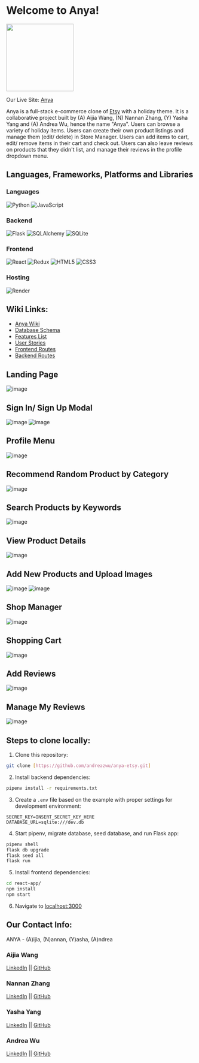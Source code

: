# Welcome to Anya!

<img src="https://static.tvtropes.org/pmwiki/pub/images/anya_happy.png" width=180px height=180px></img>

Our Live Site: [Anya](https://anya-etsy.onrender.com/)

Anya is a full-stack e-commerce clone of [Etsy](https://www.etsy.com/) with a holiday theme. It is a collaborative project built by (A) Aijia Wang, (N) Nannan Zhang, (Y) Yasha Yang and (A) Andrea Wu, hence the name "Anya". Users can browse a variety of holiday items. Users can create their own product listings and manage them (edit/ delete) in Store Manager. Users can add items to cart, edit/ remove items in their cart and check out. Users can also leave reviews on products that they didn't list, and manage their reviews in the profile dropdown menu.


## Languages, Frameworks, Platforms and Libraries

### Languages
![Python](https://img.shields.io/badge/python-3670A0?style=for-the-badge&logo=python&logoColor=ffdd54) ![JavaScript](https://img.shields.io/badge/javascript-%23323330.svg?style=for-the-badge&logo=javascript&logoColor=%23F7DF1E)

### Backend
![Flask](https://img.shields.io/badge/flask-%23000.svg?style=for-the-badge&logo=flask&logoColor=white) ![SQLAlchemy](https://img.shields.io/badge/SQLAlchemy-100000?style=for-the-badge&logo=sql&logoColor=BA1212&labelColor=AD0000&color=A90000) ![SQLite](https://img.shields.io/badge/sqlite-%2307405e.svg?style=for-the-badge&logo=sqlite&logoColor=white)

### Frontend
![React](https://img.shields.io/badge/react-%2320232a.svg?style=for-the-badge&logo=react&logoColor=%2361DAFB) ![Redux](https://img.shields.io/badge/redux-%23593d88.svg?style=for-the-badge&logo=redux&logoColor=white) ![HTML5](https://img.shields.io/badge/html5-%23E34F26.svg?style=for-the-badge&logo=html5&logoColor=white) ![CSS3](https://img.shields.io/badge/css3-%231572B6.svg?style=for-the-badge&logo=css3&logoColor=white)

### Hosting
![Render](https://img.shields.io/badge/Render-12100E?style=for-the-badge&logo=Render)

## Wiki Links:
* [Anya Wiki](https://github.com/andreazwu/anya-etsy/wiki)
* [Database Schema](https://github.com/andreazwu/anya-etsy/wiki/Database-Schema)
* [Features List](https://github.com/andreazwu/anya-etsy/wiki/Feature-List)
* [User Stories](https://github.com/andreazwu/anya-etsy/wiki/User-Stories)
* [Frontend Routes](https://github.com/andreazwu/anya-etsy/wiki/Frontend-Routes)
* [Backend Routes](https://github.com/andreazwu/anya-etsy/wiki/Backend-Routes)

## Landing Page
![image](https://user-images.githubusercontent.com/17817050/202823155-460deba0-da4d-46af-a1aa-6309e55f7003.png)

## Sign In/ Sign Up Modal
![image](https://user-images.githubusercontent.com/17817050/202824213-0894a618-1ce7-4f50-822f-f27ff93a8ce1.png)
![image](https://user-images.githubusercontent.com/17817050/202824234-8f1c4ff9-a107-4f49-8ead-be7e101bdbfd.png)


## Profile Menu
![image](https://user-images.githubusercontent.com/17817050/202823104-934e3468-4d85-47cf-a6ac-40e57bcf8840.png)

## Recommend Random Product by Category
![image](https://user-images.githubusercontent.com/17817050/202823266-43a96420-f8d2-4264-a487-8656cf4d365d.png)

## Search Products by Keywords
![image](https://user-images.githubusercontent.com/17817050/202823327-60cc7a48-ca9a-4a7a-9f17-d0ee6e8f71a1.png)


## View Product Details
![image](https://user-images.githubusercontent.com/17817050/202823821-86dc1659-2146-44c1-9d8c-dd555be30ed7.png)


## Add New Products and Upload Images
![image](https://user-images.githubusercontent.com/17817050/202824507-ac681031-86bb-419d-a758-dcfe36c3a592.png)
![image](https://user-images.githubusercontent.com/17817050/202824554-ba64d20d-cf56-4f71-9ced-8604b1344ea9.png)


## Shop Manager
![image](https://user-images.githubusercontent.com/17817050/202823981-581e9534-7243-43fb-a73d-89d419896969.png)

## Shopping Cart
![image](https://user-images.githubusercontent.com/17817050/202861268-058568fa-92cf-42d7-a9b1-37c4693d9968.png)


## Add Reviews
![image](https://user-images.githubusercontent.com/17817050/202824090-f9137b72-2b08-4200-9ae2-7758394720c9.png)


## Manage My Reviews
![image](https://user-images.githubusercontent.com/17817050/202824412-188642ee-7a47-479a-9422-b59f5fa6df32.png)


## Steps to clone locally:
1. Clone this repository:
```bash
git clone [https://github.com/andreazwu/anya-etsy.git]
```

2. Install backend dependencies:

```bash
pipenv install -r requirements.txt
```

3. Create a `.env` file based on the example with proper settings for development environment:
```
SECRET_KEY=INSERT_SECRET_KEY_HERE
DATABASE_URL=sqlite:///dev.db
```

4. Start pipenv, migrate database, seed database, and run Flask app:

```bash
pipenv shell
flask db upgrade
flask seed all
flask run
```

5. Install frontend dependencies:

```bash
cd react-app/
npm install
npm start
```

6. Navigate to [localhost:3000](http://localhost:3000)


## Our Contact Info:

ANYA - (A)ijia, (N)annan, (Y)asha, (A)ndrea

### Aijia Wang

[LinkedIn](https://www.linkedin.com/in/aijia-wang-b18726131/) || [GitHub](https://github.com/wangaijia618)

### Nannan Zhang

[LinkedIn](https://www.linkedin.com/in/nannan-zhang-2333b021b/) || [GitHub](https://github.com/codeznn)

### Yasha Yang

[LinkedIn](https://www.linkedin.com/in/yashayang/) || [GitHub](https://github.com/yashayang)

### Andrea Wu

[LinkedIn](https://www.linkedin.com/in/andreazwu/) || [GitHub](https://github.com/andreazwu)
